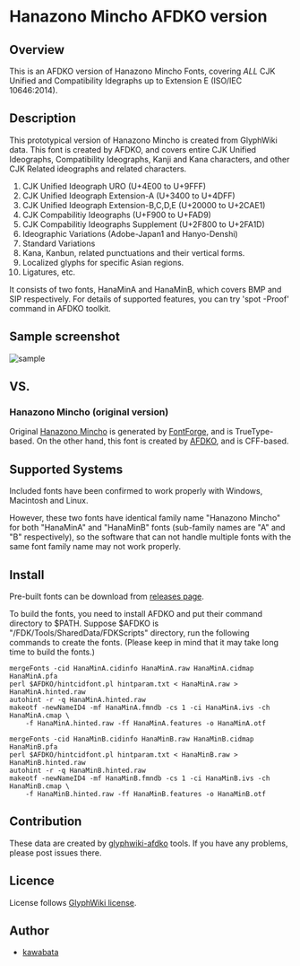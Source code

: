 Hanazono Mincho AFDKO version
=============================

## Overview

This is an AFDKO version of Hanazono Mincho Fonts, covering *ALL* CJK
Unified and Compatibility Idegraphs up to Extension E (ISO/IEC
10646:2014).

## Description

This prototypical version of Hanazono Mincho is created from GlyphWiki
data. This font is created by AFDKO, and covers entire CJK Unified
Ideographs, Compatibility Ideographs, Kanji and Kana characters, and
other CJK Related ideographs and related characters.

1. CJK Unified Ideograph URO (U+4E00 to U+9FFF)
2. CJK Unified Ideograph Extension-A (U+3400 to U+4DFF)
3. CJK Unified Ideograph Extension-B,C,D,E (U+20000 to U+2CAE1)
7. CJK Compabilitiy Ideographs (U+F900 to U+FAD9)
7. CJK Compabilitiy Ideographs Supplement (U+2F800 to U+2FA1D)
8. Ideographic Variations (Adobe-Japan1 and Hanyo-Denshi)
9. Standard Variations
10. Kana, Kanbun, related punctuations and their vertical forms.
11. Localized glyphs for specific Asian regions.
12. Ligatures, etc.

It consists of two fonts, HanaMinA and HanaMinB, which covers BMP and
SIP respectively. For details of supported features, you can try 'spot
-Proof' command in AFDKO toolkit.

## Sample screenshot

![sample](https://cloud.githubusercontent.com/assets/217020/3786962/fa5527bc-19ef-11e4-83b2-bf14a32602e2.png)

## VS.

### Hanazono Mincho (original version)

Original [Hanazono Mincho](https://fonts.jp/) is generated by
[FontForge](http://fontforge.org/), and is TrueType-based. On the
other hand, this font is created by
[AFDKO](http://www.adobe.com/devnet/opentype/afdko.html), and is
CFF-based.

## Supported Systems

Included fonts have been confirmed to work properly with Windows,
Macintosh and Linux.

However, these two fonts have identical family name "Hanazono Mincho"
for both "HanaMinA" and "HanaMinB" fonts (sub-family names are "A" and
"B" respectively), so the software that can not handle multiple fonts
with the same font family name may not work properly.

## Install

Pre-built fonts can be download from [releases page](http://github.com/cjkvi/HanaMinAFDKO/releases).

To build the fonts, you need to install AFDKO and put their command
directory to $PATH. Suppose $AFDKO is
"/FDK/Tools/SharedData/FDKScripts" directory, run the following
commands to create the fonts. (Please keep in mind that it may take
long time to build the fonts.)

    mergeFonts -cid HanaMinA.cidinfo HanaMinA.raw HanaMinA.cidmap HanaMinA.pfa
    perl $AFDKO/hintcidfont.pl hintparam.txt < HanaMinA.raw > HanaMinA.hinted.raw
    autohint -r -q HanaMinA.hinted.raw
    makeotf -newNameID4 -mf HanaMinA.fmndb -cs 1 -ci HanaMinA.ivs -ch HanaMinA.cmap \
        -f HanaMinA.hinted.raw -ff HanaMinA.features -o HanaMinA.otf

    mergeFonts -cid HanaMinB.cidinfo HanaMinB.raw HanaMinB.cidmap HanaMinB.pfa
    perl $AFDKO/hintcidfont.pl hintparam.txt < HanaMinB.raw > HanaMinB.hinted.raw
    autohint -r -q HanaMinB.hinted.raw
    makeotf -newNameID4 -mf HanaMinB.fmndb -cs 1 -ci HanaMinB.ivs -ch HanaMinB.cmap \
        -f HanaMinB.hinted.raw -ff HanaMinB.features -o HanaMinB.otf

## Contribution

These data are created by
[glyphwiki-afdko](http://github.com/kawabata/glyphwiki-afdko) tools.
If you have any problems, please post issues there.

## Licence

License follows [GlyphWiki license](http://glyphwiki.org/license.html).

## Author

- [kawabata](https://github.com/kawabata)
